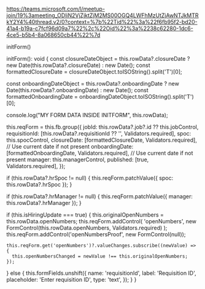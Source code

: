 https://teams.microsoft.com/l/meetup-join/19%3ameeting_ODliN2VjZjktZjM2MS00OGQ4LWFhMzUtZjAwNTJkMTRkY2Y4%40thread.v2/0?context=%7b%22Tid%22%3a%22f6fb95f2-bd20-41a4-b19a-c7fcf96d09a7%22%2c%22Oid%22%3a%2238c62280-1dc6-4ce5-b5b4-8a068650cb44%22%7d

initForm()

initForm(): void {
  const closureDateObject = this.rowData?.closureDate ? new Date(this.rowData?.closureDate) : new Date();
  const formattedClosureDate = closureDateObject.toISOString().split('T')[0];
  
  const onboardingDateObject = this.rowData?.onboardingDate ? new Date(this.rowData?.onboardingDate) : new Date();
  const formattedOnboardingDate = onboardingDateObject.toISOString().split('T')[0];
  
  console.log("MY FORM DATA INSIDE INITFORM", this.rowData);
  
  this.reqForm = this.fb.group({
    jobId: this.rowData?.job?.id ?? this.jobControl,
    requisitionId: [this.rowData?.requisitionId ?? '', Validators.required],
    spoc: this.spocControl,
    closureDate: [formattedClosureDate, Validators.required],  // Use current date if not present
    onboardingDate: [formattedOnboardingDate, Validators.required],  // Use current date if not present
    manager: this.managerControl,
    published: [true, Validators.required],
  });

  if (this.rowData?.hrSpoc != null) {
    this.reqForm.patchValue({ spoc: this.rowData?.hrSpoc });
  }

  if (this.rowData?.hrManager != null) {
    this.reqForm.patchValue({ manager: this.rowData?.hrManager });
  }

  if (this.isHiringUpdate === true) {
    this.originalOpenNumbers = this.rowData.openNumbers;
    this.reqForm.addControl(
      'openNumbers',
      new FormControl(this.rowData.openNumbers, Validators.required)
    );
    this.reqForm.addControl('openNumbersProof', new FormControl(null));

    this.reqForm.get('openNumbers')?.valueChanges.subscribe((newValue) => {
      this.openNumbersChanged = newValue !== this.originalOpenNumbers;
    });
  } else {
    this.formFields.unshift({
      name: 'requisitionId',
      label: 'Requisition ID',
      placeholder: 'Enter requisition ID',
      type: 'text',
    });
  }
}
